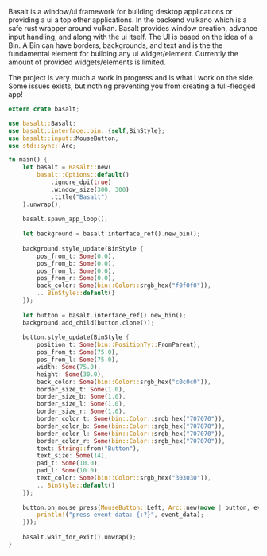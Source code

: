 Basalt is a window/ui framework for building desktop applications or providing a ui a top other applications. In the backend vulkano which is a safe rust wrapper around vulkan. Basalt provides window creation, advance input handling, and along with the ui itself. The UI is based on the idea of a Bin. A Bin can have borders, backgrounds, and text and is the the fundamental element for building any ui widget/element. Currently the amount of provided widgets/elements is limited.

The project is very much a work in progress and is what I work on the side. Some issues exists, but nothing preventing you from creating a full-fledged app!

```rust
extern crate basalt;

use basalt::Basalt;
use basalt::interface::bin::{self,BinStyle};
use basalt::input::MouseButton;
use std::sync::Arc;

fn main() {
	let basalt = Basalt::new(
		basalt::Options::default()
			.ignore_dpi(true)
			.window_size(300, 300)
			.title("Basalt")
	).unwrap();
	
	basalt.spawn_app_loop();
	
	let background = basalt.interface_ref().new_bin();
	
	background.style_update(BinStyle {
		pos_from_t: Some(0.0),
		pos_from_b: Some(0.0),
		pos_from_l: Some(0.0),
		pos_from_r: Some(0.0),
		back_color: Some(bin::Color::srgb_hex("f0f0f0")),
		.. BinStyle::default()
	});
	
	let button = basalt.interface_ref().new_bin();
	background.add_child(button.clone());
	
	button.style_update(BinStyle {
		position_t: Some(bin::PositionTy::FromParent),
		pos_from_t: Some(75.0),
		pos_from_l: Some(75.0),
		width: Some(75.0),
		height: Some(30.0),
		back_color: Some(bin::Color::srgb_hex("c0c0c0")),
		border_size_t: Some(1.0),
		border_size_b: Some(1.0),
		border_size_l: Some(1.0),
		border_size_r: Some(1.0),
		border_color_t: Some(bin::Color::srgb_hex("707070")),
		border_color_b: Some(bin::Color::srgb_hex("707070")),
		border_color_l: Some(bin::Color::srgb_hex("707070")),
		border_color_r: Some(bin::Color::srgb_hex("707070")),
		text: String::from("Button"),
		text_size: Some(14),
		pad_t: Some(10.0),
		pad_l: Some(10.0),
		text_color: Some(bin::Color::srgb_hex("303030")),
		.. BinStyle::default()
	});
	
	button.on_mouse_press(MouseButton::Left, Arc::new(move |_button, event_data| {
		println!("press event data: {:?}", event_data);
	}));
	
	basalt.wait_for_exit().unwrap();
}
```
